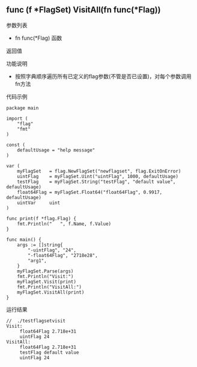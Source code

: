 ## func (f *FlagSet) VisitAll(fn func(*Flag))

参数列表
- fn func(*Flag)  函数

返回值

功能说明
- 按照字典顺序遍历所有已定义的flag参数(不管是否已设置)，对每个参数调用fn方法

代码示例
    
    package main

    import (
    	"flag"
    	"fmt"
    )
    
    const (
    	defaultUsage = "help message"
    )
    
    var (
    	myFlagSet   = flag.NewFlagSet("newflagset", flag.ExitOnError)
    	uintFlag    = myFlagSet.Uint("uintFlag", 1000, defaultUsage)
    	testFlag    = myFlagSet.String("testFlag", "default value", defaultUsage)
    	float64Flag = myFlagSet.Float64("float64Flag", 0.9917, defaultUsage)
    	uintVar     uint
    )
    
    func print(f *flag.Flag) {
    	fmt.Println("	", f.Name, f.Value)
    }
    
    func main() {
    	args := []string{
    		"-uintFlag", "24",
    		"-float64Flag", "2718e28",
    		"arg1",
    	}
    	myFlagSet.Parse(args)
    	fmt.Println("Visit:")
    	myFlagSet.Visit(print)
    	fmt.Println("VisitAll:")
    	myFlagSet.VisitAll(print)
    }

运行结果
    
    //  ./testflagsetvisit 
    Visit:
    	 float64Flag 2.718e+31
    	 uintFlag 24
    VisitAll:
    	 float64Flag 2.718e+31
    	 testFlag default value
    	 uintFlag 24


